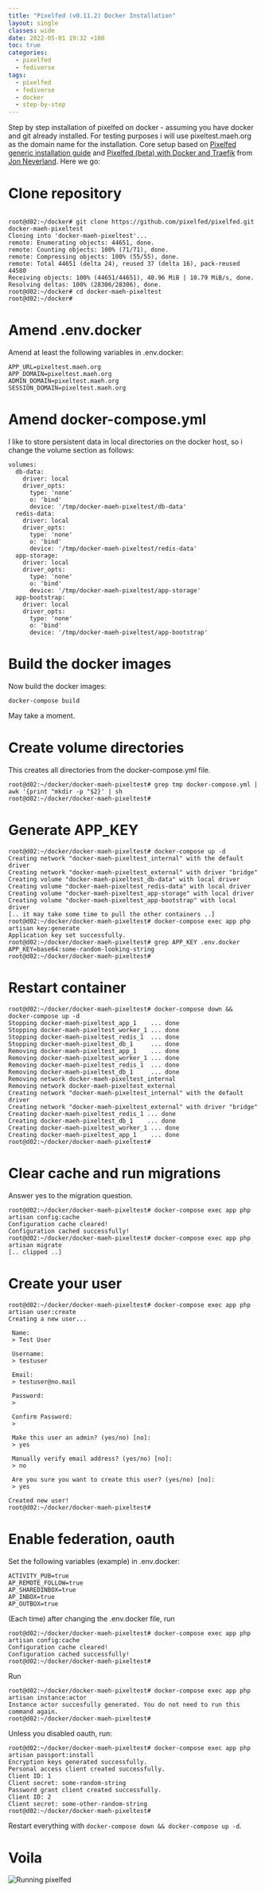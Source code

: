 ```yaml
---
title: "Pixelfed (v0.11.2) Docker Installation"
layout: single
classes: wide
date: 2022-05-01 19:32 +100
toc: true
categories:
  - pixelfed
  - fediverse
tags:
  - pixelfed
  - fediverse
  - docker
  - step-by-step
---
```

Step by step installation of pixelfed on docker - assuming you have docker
and git already installed. For testing purposes i will use pixeltest.maeh.org
as the domain name for the installation. Core setup based on [Pixelfed generic installation guide](https://docs.pixelfed.org/running-pixelfed/installation.html) and
[Pixelfed (beta) with Docker and Traefik](https://jonnev.se/pixelfed-beta-with-docker-and-traefik/)
from [Jon Neverland](https://jonnev.se/about/). Here we go:

# Clone repository #

```terminal

root@d02:~/docker# git clone https://github.com/pixelfed/pixelfed.git docker-maeh-pixeltest
Cloning into 'docker-maeh-pixeltest'...
remote: Enumerating objects: 44651, done.
remote: Counting objects: 100% (71/71), done.
remote: Compressing objects: 100% (55/55), done.
remote: Total 44651 (delta 24), reused 37 (delta 16), pack-reused 44580
Receiving objects: 100% (44651/44651), 40.96 MiB | 10.79 MiB/s, done.
Resolving deltas: 100% (28306/28306), done.
root@d02:~/docker# cd docker-maeh-pixeltest
root@d02:~/docker# 

```

# Amend .env.docker #

Amend at least the following variables in .env.docker:

```terminal
APP_URL=pixeltest.maeh.org
APP_DOMAIN=pixeltest.maeh.org
ADMIN_DOMAIN=pixeltest.maeh.org
SESSION_DOMAIN=pixeltest.maeh.org
```

# Amend docker-compose.yml #

I like to store persistent data in local directories on the docker host, so
i change the volume section as follows:

```terminal
volumes:
  db-data:
    driver: local
    driver_opts:
      type: 'none'
      o: 'bind'
      device: '/tmp/docker-maeh-pixeltest/db-data'
  redis-data:
    driver: local
    driver_opts:
      type: 'none'
      o: 'bind'
      device: '/tmp/docker-maeh-pixeltest/redis-data'
  app-storage:
    driver: local
    driver_opts:
      type: 'none'
      o: 'bind'
      device: '/tmp/docker-maeh-pixeltest/app-storage'
  app-bootstrap:
    driver: local
    driver_opts:
      type: 'none'
      o: 'bind'
      device: '/tmp/docker-maeh-pixeltest/app-bootstrap'
```
# Build the docker images #

Now build the docker images:

```terminal
docker-compose build
```

May take a moment.

# Create volume directories #

This creates all directories from the docker-compose.yml file.

```terminal
root@d02:~/docker/docker-maeh-pixeltest# grep tmp docker-compose.yml | awk '{print "mkdir -p "$2}' | sh
root@d02:~/docker/docker-maeh-pixeltest#
```

# Generate APP_KEY #

```terminal
root@d02:~/docker/docker-maeh-pixeltest# docker-compose up -d
Creating network "docker-maeh-pixeltest_internal" with the default driver
Creating network "docker-maeh-pixeltest_external" with driver "bridge"
Creating volume "docker-maeh-pixeltest_db-data" with local driver
Creating volume "docker-maeh-pixeltest_redis-data" with local driver
Creating volume "docker-maeh-pixeltest_app-storage" with local driver
Creating volume "docker-maeh-pixeltest_app-bootstrap" with local driver
[.. it may take some time to pull the other containers ..]
root@d02:~/docker/docker-maeh-pixeltest# docker-compose exec app php artisan key:generate
Application key set successfully.
root@d02:~/docker/docker-maeh-pixeltest# grep APP_KEY .env.docker
APP_KEY=base64:some-random-looking-string
root@d02:~/docker/docker-maeh-pixeltest#
```

# Restart container #

```terminal
root@d02:~/docker/docker-maeh-pixeltest# docker-compose down && docker-compose up -d
Stopping docker-maeh-pixeltest_app_1    ... done
Stopping docker-maeh-pixeltest_worker_1 ... done
Stopping docker-maeh-pixeltest_redis_1  ... done
Stopping docker-maeh-pixeltest_db_1     ... done
Removing docker-maeh-pixeltest_app_1    ... done
Removing docker-maeh-pixeltest_worker_1 ... done
Removing docker-maeh-pixeltest_redis_1  ... done
Removing docker-maeh-pixeltest_db_1     ... done
Removing network docker-maeh-pixeltest_internal
Removing network docker-maeh-pixeltest_external
Creating network "docker-maeh-pixeltest_internal" with the default driver
Creating network "docker-maeh-pixeltest_external" with driver "bridge"
Creating docker-maeh-pixeltest_redis_1 ... done
Creating docker-maeh-pixeltest_db_1    ... done
Creating docker-maeh-pixeltest_worker_1 ... done
Creating docker-maeh-pixeltest_app_1    ... done
root@d02:~/docker/docker-maeh-pixeltest#
```

# Clear cache and run migrations #

Answer yes to the migration question.

```terminal
root@d02:~/docker/docker-maeh-pixeltest# docker-compose exec app php artisan config:cache
Configuration cache cleared!
Configuration cached successfully!
root@d02:~/docker/docker-maeh-pixeltest# docker-compose exec app php artisan migrate
[.. clipped ..]
```

# Create your user #

```terminal
root@d02:~/docker/docker-maeh-pixeltest# docker-compose exec app php artisan user:create
Creating a new user...

 Name:
 > Test User

 Username:
 > testuser

 Email:
 > testuser@no.mail

 Password:
 >

 Confirm Password:
 >

 Make this user an admin? (yes/no) [no]:
 > yes

 Manually verify email address? (yes/no) [no]:
 > no

 Are you sure you want to create this user? (yes/no) [no]:
 > yes

Created new user!
root@d02:~/docker/docker-maeh-pixeltest# 
```

# Enable federation, oauth #

Set the following variables (example) in .env.docker:

```terminal
ACTIVITY_PUB=true
AP_REMOTE_FOLLOW=true
AP_SHAREDINBOX=true
AP_INBOX=true
AP_OUTBOX=true
```

(Each time) after changing the .env.docker file, run

```terminal
root@d02:~/docker/docker-maeh-pixeltest# docker-compose exec app php artisan config:cache
Configuration cache cleared!
Configuration cached successfully!
root@d02:~/docker/docker-maeh-pixeltest#
```

Run

```terminal
root@d02:~/docker/docker-maeh-pixeltest# docker-compose exec app php artisan instance:actor
Instance actor succesfully generated. You do not need to run this command again.
root@d02:~/docker/docker-maeh-pixeltest# 
```

Unless you disabled oauth, run:

```terminal
root@d02:~/docker/docker-maeh-pixeltest# docker-compose exec app php artisan passport:install
Encryption keys generated successfully.
Personal access client created successfully.
Client ID: 1
Client secret: some-random-string
Password grant client created successfully.
Client ID: 2
Client secret: some-other-random-string
root@d02:~/docker/docker-maeh-pixeltest#
```

Restart everything with ```docker-compose down && docker-compose up -d```.

# Voila #

![Running pixelfed](/assets/images/2022-05-01-pixelfed-screenshot.png)

